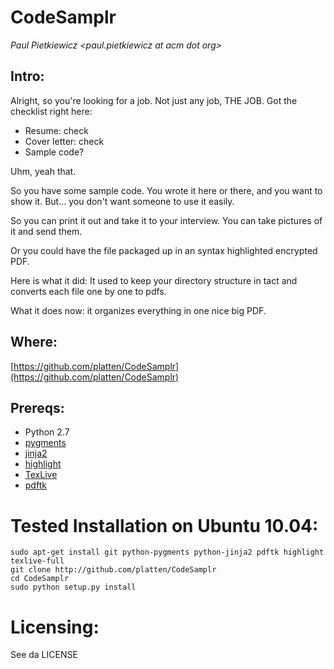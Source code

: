 CodeSamplr
==========
<i>Paul Pietkiewicz <paul.pietkiewicz at acm dot org> </i>


Intro:
-------

Alright, so you're looking for a job. Not just any job, THE JOB. Got the checklist right here:

- Resume: check
- Cover letter: check
- Sample code?

Uhm, yeah that.

So you have some sample code. You wrote it here or there, and you want to show it. But… you don't want someone to use it easily.

So you can print it out and take it to your interview. You can take pictures of it and send them.

Or you could have the file packaged up in an syntax highlighted encrypted PDF.

Here is what it did: It used to keep your directory structure in tact and converts each file one by one to pdfs.

What it does now: it organizes everything in one nice big PDF.


Where:
-------
[https://github.com/platten/CodeSamplr](https://github.com/platten/CodeSamplr)


Prereqs:
--------
- Python 2.7
- [pygments](http://pygments.org/)
- [jinja2](http://jinja.pocoo.org/)
- [highlight](http://www.andre-simon.de/zip/download.html)
- [TexLive](http://www.tug.org/texlive/)
- [pdftk](http://www.pdflabs.com/tools/pdftk-the-pdf-toolkit/)

Tested Installation on Ubuntu 10.04:
====================================
    sudo apt-get install git python-pygments python-jinja2 pdftk highlight texlive-full
    git clone http://github.com/platten/CodeSamplr
    cd CodeSamplr
    sudo python setup.py install


Licensing:
==========
See da LICENSE